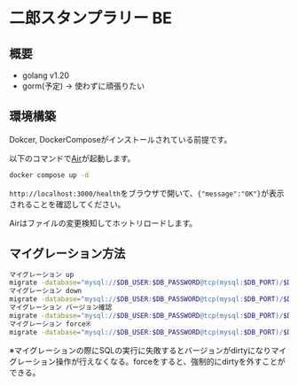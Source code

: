 #  二郎スタンプラリー BE

## 概要

- golang v1.20
- gorm(予定) → 使わずに頑張りたい

## 環境構築

Dokcer, DockerComposeがインストールされている前提です。

以下のコマンドで[Air](https://github.com/cosmtrek/air)が起動します。

```bash
docker compose up -d
```

`http://localhost:3000/health`をブラウザで開いて、`{"message":"OK"}`が表示されることを確認してください。

Airはファイルの変更検知してホットリロードします。

## マイグレーション方法

```sh
マイグレーション up
migrate -database="mysql://$DB_USER:$DB_PASSWORD@tcp(mysql:$DB_PORT)/$DB_DATABASE?multiStatements=true" -path=jiro-stamp-rally/db/migrations/ up 1
マイグレーション down
migrate -database="mysql://$DB_USER:$DB_PASSWORD@tcp(mysql:$DB_PORT)/$DB_DATABASE?multiStatements=true" -path=jiro-stamp-rally/db/migrations/ down 1
マイグレーション バージョン確認
migrate -database="mysql://$DB_USER:$DB_PASSWORD@tcp(mysql:$DB_PORT)/$DB_DATABASE?multiStatements=true" -path=jiro-stamp-rally/db/migrations/ version
マイグレーション force※
migrate -database="mysql://$DB_USER:$DB_PASSWORD@tcp(mysql:$DB_PORT)/$DB_DATABASE?multiStatements=true" -path=jiro-stamp-rally/db/migrations/ force 1
```
※マイグレーションの際にSQLの実行に失敗するとバージョンがdirtyになりマイグレーション操作が行えなくなる。forceをすると、強制的にdirtyを外すことができる。
